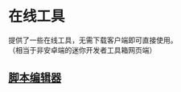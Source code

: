 # 在线工具

提供了一些在线工具，无需下载客户端即可直接使用。  
（相当于非安卓端的迷你开发者工具箱网页端）


## [脚本编辑器](/tools/script_editor/index.html)

